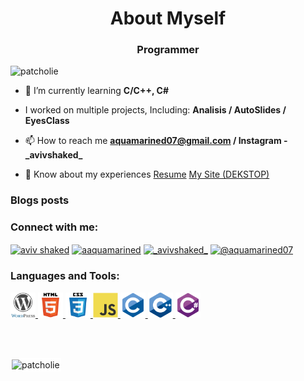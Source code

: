 <h1 align="center">About Myself</h1>
<h3 align="center">Programmer</h3>

<p align="left"> <img src="https://komarev.com/ghpvc/?username=patcholie&label=Profile%20views&color=0e75b6&style=flat" alt="patcholie" /> </p>

- 🌱 I’m currently learning **C/C++, C#**

- I worked on multiple projects, Including: **Analisis / AutoSlides / EyesClass**

- 📫 How to reach me **aquamarined07@gmail.com / Instagram - \_avivshaked_**

- 📄 Know about my experiences [Resume](https://docs.google.com/document/d/1fZQGMS72E4LigVV3l1WLX_gFl5fiUsBWhaMZqYx9bXk/edit?usp=sharing) [My Site (DEKSTOP)](https://patcholie.github.io)


### Blogs posts
<!-- BLOG-POST-LIST:START -->
<!-- BLOG-POST-LIST:END -->

<h3 align="left">Connect with me:</h3>
<p align="left">
<a href="https://www.linkedin.com/in/aviv-shaked-59a4b7271/" target="blank"><img align="center" src="https://raw.githubusercontent.com/rahuldkjain/github-profile-readme-generator/master/src/images/icons/Social/linked-in-alt.svg" alt="aviv shaked" height="30" width="40" /></a>
<a href="https://fb.com/aaquamarined" target="blank"><img align="center" src="https://raw.githubusercontent.com/rahuldkjain/github-profile-readme-generator/master/src/images/icons/Social/facebook.svg" alt="aaquamarined" height="30" width="40" /></a>
<a href="https://instagram.com/_avivshaked_" target="blank"><img align="center" src="https://raw.githubusercontent.com/rahuldkjain/github-profile-readme-generator/master/src/images/icons/Social/instagram.svg" alt="_avivshaked_" height="30" width="40" /></a>
<a href="https://medium.com/@aquamarined07" target="blank"><img align="center" src="https://raw.githubusercontent.com/rahuldkjain/github-profile-readme-generator/master/src/images/icons/Social/medium.svg" alt="@aquamarined07" height="30" width="40" /></a>
</p>

<h3 align="left">Languages and Tools:</h3>
<p align="left">
  <a href="https://wordpress.org" target="_blank" rel="noreferrer">
    <img src="https://raw.githubusercontent.com/devicons/devicon/master/icons/wordpress/wordpress-original.svg" alt="wordpress" width="40" height="40"/>
  </a>
  <a href="https://www.w3.org/html/" target="_blank" rel="noreferrer">
    <img src="https://raw.githubusercontent.com/devicons/devicon/master/icons/html5/html5-original-wordmark.svg" alt="html5" width="40" height="40"/>
  </a>
  <a href="https://www.w3.org/Style/CSS/" target="_blank" rel="noreferrer">
    <img src="https://raw.githubusercontent.com/devicons/devicon/master/icons/css3/css3-original-wordmark.svg" alt="css" width="40" height="40"/>
  </a>
  <a href="https://developer.mozilla.org/en-US/docs/Web/JavaScript" target="_blank" rel="noreferrer">
    <img src="https://raw.githubusercontent.com/devicons/devicon/master/icons/javascript/javascript-original.svg" alt="javascript" width="40" height="40"/>
  </a>
  <a href="https://devdocs.io/c/" target="_blank" rel="noreferrer">
    <img src="https://raw.githubusercontent.com/devicons/devicon/master/icons/c/c-original.svg" alt="c" width="40" height="40"/>
  </a>
  <a href="https://devdocs.io/c/" target="_blank" rel="noreferrer">
    <img src="https://raw.githubusercontent.com/devicons/devicon/master/icons/cplusplus/cplusplus-original.svg" alt="c" width="40" height="40"/>
  </a>
  <a href="https://docs.microsoft.com/en-us/dotnet/csharp/" target="_blank" rel="noreferrer">
    <img src="https://raw.githubusercontent.com/devicons/devicon/master/icons/csharp/csharp-original.svg" alt="csharp" width="40" height="40"/>
  </a>
</p>

<br></br>

 <img align="left" style="border: 2px solid white; margin-right: -200px;" src="https://media.discordapp.net/attachments/735810937348423730/1116709064521560204/profile.png" alt="patcholie" />
